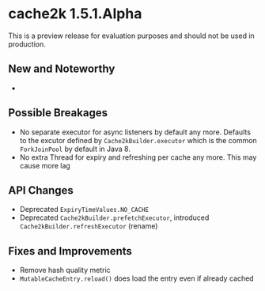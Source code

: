 # cache2k 1.5.1.Alpha

This is a preview release for evaluation purposes and should not be used in production.

## New and Noteworthy

- 

## Possible Breakages

- No separate executor for async listeners by default any more.
  Defaults to the excutor defined by `Cache2kBuilder.executor` which is
  the common `ForkJoinPool` by default in Java 8.
- No extra Thread for expiry and refreshing per cache any more.
  This may cause more lag

## API Changes 

- Deprecated `ExpiryTimeValues.NO_CACHE`
- Deprecated `Cache2kBuilder.prefetchExecutor`, introduced `Cache2kBuilder.refreshExecutor` (rename) 

## Fixes and Improvements

- Remove hash quality metric
- `MutableCacheEntry.reload()` does load the entry even if already cached

